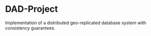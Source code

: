 # DAD-Project
Implementation of a distributed geo-replicated database system with consistency guarantees.
